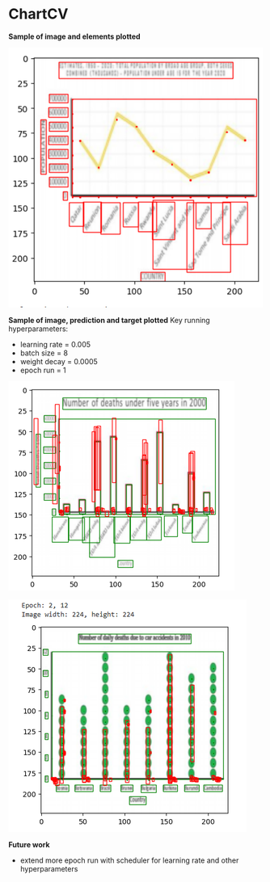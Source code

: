 # ChartCV

**Sample of image and elements plotted**

![target_chart](images/target.png)

**Sample of image, prediction and target plotted**
Key running hyperparameters:
  * learning rate = 0.005
  * batch size = 8
  * weight decay = 0.0005
  * epoch run = 1
    
![bar_chart](images/bar_chart.png)

![dot_chart](images/dot_chart.png)

**Future work**
  * extend more epoch run with scheduler for learning rate and other hyperparameters
